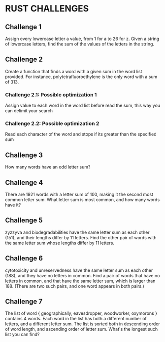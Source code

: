 # RUST CHALLENGES

## Challenge 1

Assign every lowercase letter a value, from 1 for a to 26 for z. Given a string of lowercase letters, find the sum of the values of the letters in the string.

## Challenge 2

Create a function that finds a word with a given sum in the word list provided. For instance, polytetrafluoroethylene is the only word with a sum of 313.

### Challenge 2.1: Possible optimization 1
Assign value to each word in the word list before read the sum, this way you can delimit your search

### Challenge 2.2: Possible optimization 2
Read each character of the word and stops if its greater than the specified sum

## Challenge 3

How many words have an odd letter sum?

## Challenge 4

There are 1921 words with a letter sum of 100, making it the second most common letter sum. What letter sum is most common, and how many words have it?

## Challenge 5

zyzzyva and biodegradabilities have the same letter sum as each other (151), and their lengths differ by 11 letters. Find the other pair of words with the same letter sum whose lengths differ by 11 letters.

## Challenge 6

cytotoxicity and unreservedness have the same letter sum as each other (188), and they have no letters in common. Find a pair of words that have no letters in common, and that have the same letter sum, which is larger than 188. (There are two such pairs, and one word appears in both pairs.)

## Challenge 7

The list of word { geographically, eavesdropper, woodworker, oxymorons } contains 4 words. Each word in the list has both a different number of letters, and a different letter sum. The list is sorted both in descending order of word length, and ascending order of letter sum. What's the longest such list you can find?
